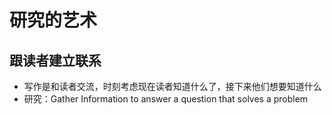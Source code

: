# 研究的艺术

## 跟读者建立联系

- 写作是和读者交流，时刻考虑现在读者知道什么了，接下来他们想要知道什么
- 研究：Gather Information to answer a question that solves a problem



